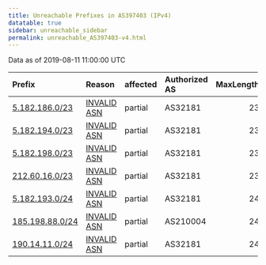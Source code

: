 ```yaml
---
title: Unreachable Prefixes in AS397403 (IPv4)
datatable: true
sidebar: unreachable_sidebar
permalink: unreachable_AS397403-v4.html
---
```


Data as of 2019-08-11 11:00:00 UTC


<div class="datatable-begin"></div>

| Prefix                                                   | Reason                                                                                                  | affected   | Authorized AS   |   MaxLength | Anchor                                         |   unreachable /24s |
|:---------------------------------------------------------|:--------------------------------------------------------------------------------------------------------|:-----------|:----------------|------------:|:-----------------------------------------------|-------------------:|
| [5.182.186.0/23](https://stat.ripe.net/5.182.186.0/23)   | [INVALID ASN](https://rpki-validator.ripe.net/announcement-preview?asn=AS397403&prefix=5.182.186.0/23)  | partial    | AS32181         |          23 | [RIPE](unreachable_RIPE_NCC_RPKI_Root-v4.html) |                  2 |
| [5.182.194.0/23](https://stat.ripe.net/5.182.194.0/23)   | [INVALID ASN](https://rpki-validator.ripe.net/announcement-preview?asn=AS397403&prefix=5.182.194.0/23)  | partial    | AS32181         |          23 | [RIPE](unreachable_RIPE_NCC_RPKI_Root-v4.html) |                  2 |
| [5.182.198.0/23](https://stat.ripe.net/5.182.198.0/23)   | [INVALID ASN](https://rpki-validator.ripe.net/announcement-preview?asn=AS397403&prefix=5.182.198.0/23)  | partial    | AS32181         |          23 | [RIPE](unreachable_RIPE_NCC_RPKI_Root-v4.html) |                  2 |
| [212.60.16.0/23](https://stat.ripe.net/212.60.16.0/23)   | [INVALID ASN](https://rpki-validator.ripe.net/announcement-preview?asn=AS397403&prefix=212.60.16.0/23)  | partial    | AS32181         |          23 | [RIPE](unreachable_RIPE_NCC_RPKI_Root-v4.html) |                  2 |
| [5.182.193.0/24](https://stat.ripe.net/5.182.193.0/24)   | [INVALID ASN](https://rpki-validator.ripe.net/announcement-preview?asn=AS397403&prefix=5.182.193.0/24)  | partial    | AS32181         |          24 | [RIPE](unreachable_RIPE_NCC_RPKI_Root-v4.html) |                  1 |
| [185.198.88.0/24](https://stat.ripe.net/185.198.88.0/24) | [INVALID ASN](https://rpki-validator.ripe.net/announcement-preview?asn=AS397403&prefix=185.198.88.0/24) | partial    | AS210004        |          24 | [RIPE](unreachable_RIPE_NCC_RPKI_Root-v4.html) |                  1 |
| [190.14.11.0/24](https://stat.ripe.net/190.14.11.0/24)   | [INVALID ASN](https://rpki-validator.ripe.net/announcement-preview?asn=AS397403&prefix=190.14.11.0/24)  | partial    | AS32181         |          24 | [LACNIC](unreachable_LACNIC_RPKI_Root-v4.html) |                  1 |

<div class="datatable-end"></div>